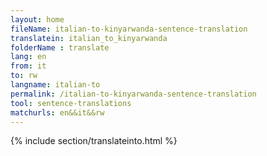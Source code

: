 ```yaml
---
layout: home
fileName: italian-to-kinyarwanda-sentence-translation
translatein: italian_to_kinyarwanda
folderName : translate
lang: en
from: it
to: rw
langname: italian-to
permalink: /italian-to-kinyarwanda-sentence-translation
tool: sentence-translations
matchurls: en&&it&&rw
---
```

{% include section/translateinto.html %}
